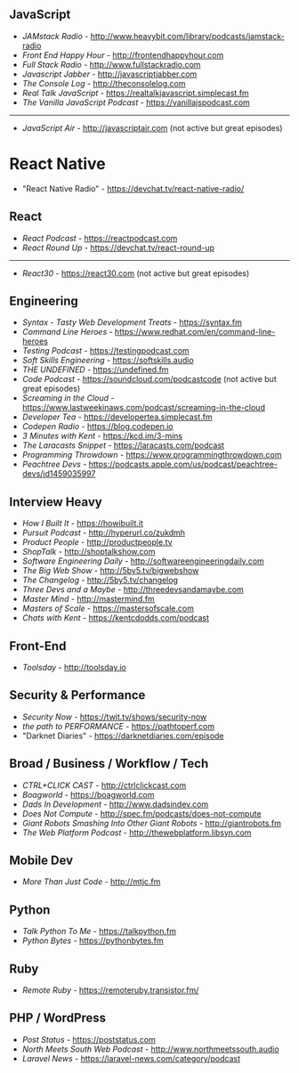## JavaScript
- *JAMstack Radio* - http://www.heavybit.com/library/podcasts/jamstack-radio
- *Front End Happy Hour* - http://frontendhappyhour.com
- *Full Stack Radio* - http://www.fullstackradio.com
- *Javascript Jabber* - http://javascriptjabber.com
- *The Console Log* - http://theconsolelog.com
- *Real Talk JavaScript* - https://realtalkjavascript.simplecast.fm
- *The Vanilla JavaScript Podcast* - https://vanillajspodcast.com

<hr>

- *JavaScript Air* - http://javascriptair.com (not active but great episodes)

# React Native
- "React Native Radio" - https://devchat.tv/react-native-radio/

## React
- *React Podcast* - https://reactpodcast.com
- *React Round Up* - https://devchat.tv/react-round-up

<hr>

- *React30* - https://react30.com (not active but great episodes)

## Engineering
- *Syntax - Tasty Web Development Treats* - https://syntax.fm
- *Command Line Heroes* - https://www.redhat.com/en/command-line-heroes
- *Testing Podcast* - https://testingpodcast.com
- *Soft Skills Engineering* - https://softskills.audio
- *THE UNDEFINED* - https://undefined.fm
- *Code Podcast* - https://soundcloud.com/podcastcode (not active but great episodes)
- *Screaming in the Cloud* - https://www.lastweekinaws.com/podcast/screaming-in-the-cloud
- *Developer Tea* - https://developertea.simplecast.fm
- *Codepen Radio* - https://blog.codepen.io
- *3 Minutes with Kent* - https://kcd.im/3-mins
- *The Laracasts Snippet* - https://laracasts.com/podcast
- *Programming Throwdown* - https://www.programmingthrowdown.com
- *Peachtree Devs* - https://podcasts.apple.com/us/podcast/peachtree-devs/id1459035997

## Interview Heavy
- *How I Built It* -  https://howibuilt.it
- *Pursuit Podcast* - http://hyperurl.co/zukdmh
- *Product People* - http://productpeople.tv
- *ShopTalk* - http://shoptalkshow.com
- *Software Engineering Daily* - http://softwareengineeringdaily.com
- *The Big Web Show* - http://5by5.tv/bigwebshow
- *The Changelog* - http://5by5.tv/changelog
- *Three Devs and a Maybe* - http://threedevsandamaybe.com
- *Master Mind* - http://mastermind.fm
- *Masters of Scale* - https://mastersofscale.com
- *Chats with Kent* - https://kentcdodds.com/podcast

## Front-End
- *Toolsday* - http://toolsday.io

## Security & Performance
- *Security Now* - https://twit.tv/shows/security-now
- *the path to PERFORMANCE* - https://pathtoperf.com
- "Darknet Diaries" - https://darknetdiaries.com/episode

## Broad / Business / Workflow / Tech
- *CTRL+CLICK CAST* - http://ctrlclickcast.com
- *Boagworld* - https://boagworld.com
- *Dads In Development* - http://www.dadsindev.com
- *Does Not Compute* - http://spec.fm/podcasts/does-not-compute
- *Giant Robots Smashing Into Other Giant Robots* - http://giantrobots.fm
- *The Web Platform Podcast* - http://thewebplatform.libsyn.com

## Mobile Dev
- *More Than Just Code* - http://mtjc.fm

## Python
- *Talk Python To Me* - https://talkpython.fm
- *Python Bytes* - https://pythonbytes.fm

## Ruby
- *Remote Ruby* - https://remoteruby.transistor.fm/

## PHP / WordPress
- *Post Status* - https://poststatus.com
- *North Meets South Web Podcast* - http://www.northmeetssouth.audio
- *Laravel News* - https://laravel-news.com/category/podcast
